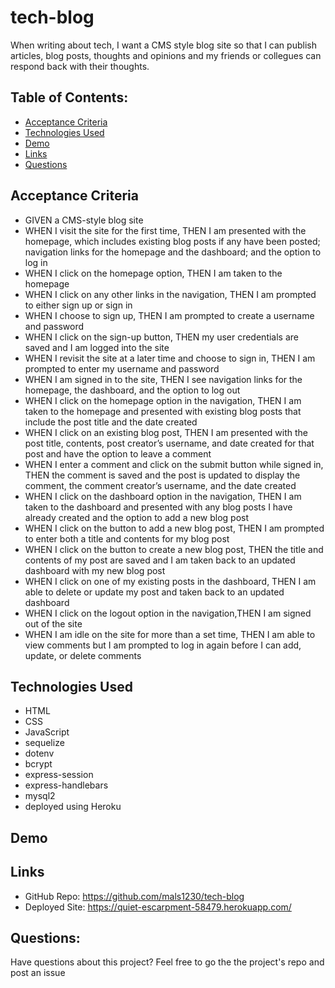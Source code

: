 # tech-blog

When writing about tech, I want a CMS style blog site so that I can publish articles, blog posts, thoughts and opinions and my friends or collegues can respond back with their thoughts. 

## Table of Contents:
- [Acceptance Criteria](#acceptance-criteria)
- [Technologies Used](#technologies-used)
- [Demo](#demo)
- [Links](#links)
- [Questions](#questions)


## Acceptance Criteria 
- GIVEN a CMS-style blog site
- WHEN I visit the site for the first time, THEN I am presented with the homepage, which includes existing blog posts if any have been posted; navigation links for the homepage and the dashboard; and the option to log in
- WHEN I click on the homepage option, THEN I am taken to the homepage
- WHEN I click on any other links in the navigation, THEN I am prompted to either sign up or sign in
- WHEN I choose to sign up, THEN I am prompted to create a username and password
- WHEN I click on the sign-up button, THEN my user credentials are saved and I am logged into the site
- WHEN I revisit the site at a later time and choose to sign in, THEN I am prompted to enter my username and password
- WHEN I am signed in to the site, THEN I see navigation links for the homepage, the dashboard, and the option to log out
- WHEN I click on the homepage option in the navigation, THEN I am taken to the homepage and presented with existing blog posts that include the post title and the date created
- WHEN I click on an existing blog post, THEN I am presented with the post title, contents, post creator’s username, and date created for that post and have the option to leave a comment
- WHEN I enter a comment and click on the submit button while signed in, THEN the comment is saved and the post is updated to display the comment, the comment creator’s username, and the date created
- WHEN I click on the dashboard option in the navigation, THEN I am taken to the dashboard and presented with any blog posts I have already created and the option to add a new blog post
- WHEN I click on the button to add a new blog post, THEN I am prompted to enter both a title and contents for my blog post
- WHEN I click on the button to create a new blog post, THEN the title and contents of my post are saved and I am taken back to an updated dashboard with my new blog post
- WHEN I click on one of my existing posts in the dashboard, THEN I am able to delete or update my post and taken back to an updated dashboard
- WHEN I click on the logout option in the navigation,THEN I am signed out of the site
- WHEN I am idle on the site for more than a set time, THEN I am able to view comments but I am prompted to log in again before I can add, update, or delete comments

## Technologies Used
- HTML
- CSS
- JavaScript
- sequelize
- dotenv
- bcrypt
- express-session
- express-handlebars
- mysql2  
- deployed using Heroku

## Demo


## Links
- GitHub Repo: https://github.com/mals1230/tech-blog
- Deployed Site: https://quiet-escarpment-58479.herokuapp.com/

## Questions:
Have questions about this project? Feel free to go the the project's repo and post an issue